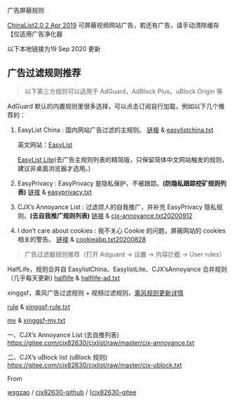 广告屏蔽规则

[ChinaList2.0 2 Apr 2019](adb/ChinaList2.0.txt) 可屏蔽视频网站广告，若还有广告，请手动清除缓存【仅适用广告净化器

以下本地链接为19 Sep 2020 更新

## 广告过滤规则推荐

> 以下第三方规则可以适用于 AdGuard，AdBlock Plus，uBlock Origin 等

AdGuard 默认的内置规则里很多选择，可以点击订阅自行加载，例如以下几个推荐的：

1. EasyList China : 国内网站广告过滤的主规则。
   [链接](https://easylist-downloads.adblockplus.org/easylistchina.txt) & [easylistchina.txt](adb/easylistchina.txt) 
   
   英文网站：[EasyList](https://easylist-downloads.adblockplus.org/easylist.txt) 
   
   [EasyList Lite](https://gitee.com/cjx82630/cjxlist/raw/master/cjxlist.txt)(去广告主规则列表的精简版，只保留简体中文网站触发的规则，建议非桌面浏览器才选用。)
   
2. EasyPrivacy : EasyPrivacy 是隐私保护，不被跟踪。**(防隐私跟踪挖矿规则列表)**
   [链接](https://easylist-downloads.adblockplus.org/easyprivacy.txt) & [easyprivacy.txt](adb/easyprivacy.txt)

3. CJX’s Annoyance List : 过滤烦人的自我推广，并补充 EasyPrivacy 隐私规则。**(去自我推广规则列表)**
   [链接](https://raw.githubusercontent.com/cjx82630/cjxlist/master/cjx-annoyance.txt) & [cjx-annoyance.txt20200912](adb/cjx-annoyance.txt)

4. I don’t care about cookies : 我不关心 Cookie 的问题，屏蔽网站的 cookies 相关的警告。
   [链接](https://www.i-dont-care-about-cookies.eu/abp/) & [cookieabp.txt20200828](adb/cookieabp.txt)

> 广告过滤器规则推荐（打开 Adguard -> 设置 -> 内容拦截 -> User rules）

HalfLife，规则合并自 EasylistChina、EasylistLite、CJX’sAnnoyance 合并规则（几乎每天更新)
[halflife](https://gitee.com/halflife/list/raw/master/ad.txt) & [halflife-ad.txt](adb/halflife-ad.txt)

xinggsf，乘风广告过滤规则 + 视频过滤规则，[乘风规则更新详情](https://bbs.kafan.cn/thread-1866845-1-1.html)

[rule](https://gitee.com/xinggsf/Adblock-Rule/raw/master/rule.txt) & [xinggsf-rule.txt](adb/xinggsf-rule.txt)

[mv](https://gitee.com/xinggsf/Adblock-Rule/raw/master/mv.txt) & [xinggsf-mv.txt](adb/xinggsf-mv.txt)

一、CJX’s Annoyance List (去自推列表)
https://gitee.com/cjx82630/cjxlist/raw/master/cjx-annoyance.txt

二、CJX’s uBlock list (uBlock 规则)
https://gitee.com/cjx82630/cjxlist/raw/master/cjx-ublock.txt

From

[wsgzao](https://wsgzao.github.io/post/adguard/) / [cjx82630-github](https://github.com/cjx82630/cjxlist) / [[cjx82630-gitee](https://gitee.com/cjx82630/cjxlist) 
